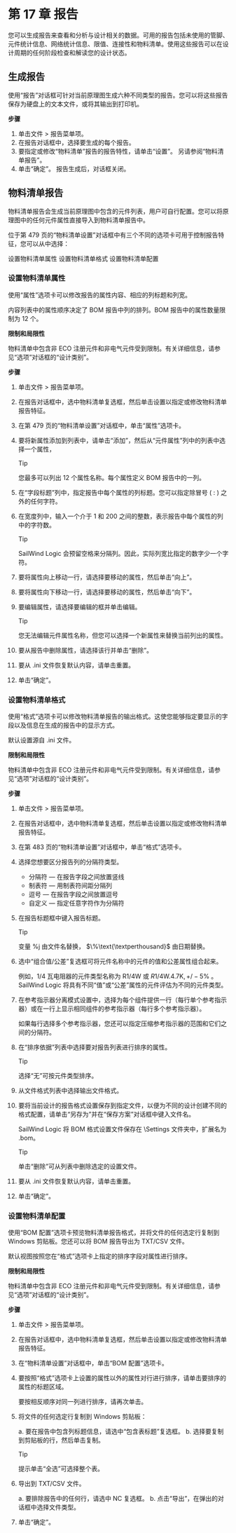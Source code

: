 # 第 17 章 报告

您可以生成报告来查看和分析与设计相关的数据。可用的报告包括未使用的管脚、元件统计信息、网络统计信息、限值、连接性和物料清单。使用这些报告可以在设计周期的任何阶段检查和解读您的设计状态。

## 生成报告

使用“报告”对话框可针对当前原理图生成六种不同类型的报告。您可以将这些报告保存为硬盘上的文本文件，或将其输出到打印机。

**步骤**

1. 单击文件 > 报告菜单项。
2. 在报告对话框中，选择要生成的每个报告。
3. 要指定或修改“物料清单”报告的报告特性，请单击“设置”。
   另请参阅“物料清单报告”。
4. 单击“确定”。
   报告生成后，对话框关闭。

## 物料清单报告

物料清单报告会生成当前原理图中包含的元件列表，用户可自行配置。您可以将原理图中的任何元件属性直接导入到物料清单报告中。

位于第 479 页的“物料清单设置”对话框中有三个不同的选项卡可用于控制报告特征，您可以从中选择：

设置物料清单属性 设置物料清单格式 设置物料清单配置

### 设置物料清单属性

使用“属性”选项卡可以修改报告的属性内容、相应的列标题和列宽。

内容列表中的属性顺序决定了 BOM 报告中列的排列。BOM 报告中的属性数量限制为 12 个。

**限制和局限性**

物料清单中包含非 ECO 注册元件和非电气元件受到限制。有关详细信息，请参见“选项”对话框的“设计类别”。

**步骤**

1. 单击文件 > 报告菜单项。
2. 在报告对话框中，选中物料清单复选框，然后单击设置以指定或修改物料清单报告特征。
3. 在第 479 页的“物料清单设置”对话框中，单击“属性”选项卡。
4. 要将新属性添加到列表中，请单击“添加”，然后从“元件属性”列中的列表中选择一个属性，

    > [!TIP]
    > 
    > 您最多可以列出 12 个属性名称。每个属性定义 BOM 报告中的一列。

5. 在“字段标题”列中，指定报告中每个属性的列标题。您可以指定除冒号 ( : ) 之外的任何字符。
6. 在宽度列中，输入一个介于 1 和 200 之间的整数，表示报告中每个属性的列中的字符数。

    > [!TIP]
    > 
    > SailWind Logic 会预留空格来分隔列。因此，实际列宽比指定的数字少一个字符。

7. 要将属性向上移动一行，请选择要移动的属性，然后单击“向上”。
8. 要将属性向下移动一行，请选择要移动的属性，然后单击“向下”。
9. 要编辑属性，请选择要编辑的框并单击编辑。

    > [!TIP]
    > 
    > 您无法编辑元件属性名称，但您可以选择一个新属性来替换当前列出的属性。

10. 要从报告中删除属性，请选择该行并单击“删除”。
11. 要从 .ini 文件恢复默认内容，请单击重置。
12. 单击“确定”。

### 设置物料清单格式

使用“格式”选项卡可以修改物料清单报告的输出格式。这使您能够指定要显示的字段以及信息在生成的报告中的显示方式。

默认设置源自 .ini 文件。

**限制和局限性**

物料清单中包含非 ECO 注册元件和非电气元件受到限制。有关详细信息，请参见“选项”对话框的“设计类别”。

**步骤**

1. 单击文件 > 报告菜单项。
2. 在报告对话框中，选中物料清单复选框，然后单击设置以指定或修改物料清单报告特征。
3. 在第 483 页的“物料清单设置”对话框中，单击“格式”选项卡。
4. 选择您想要区分报告列的分隔符类型。

   - 分隔符 — 在报告字段之间放置竖线 
   - 制表符 — 用制表符间距分隔列 
   - 逗号 — 在报告字段之间放置逗号 
   - 自定义 — 指定任意字符作为分隔符

5. 在报告标题框中键入报告标题。

    > [!TIP]
    > 
    > 变量 %j 由文件名替换， $\%\text{\textperthousand}$ 由日期替换。

6. 选中“组合值/公差”复选框可将元件名称中的元件的值和公差属性组合起来。

    例如，1/4 瓦电阻器的元件类型名称为 R1/4W 或 $R1/4\mathsf{W}.4.7\mathsf{K},+/-5\%$ 。SailWind Logic 将具有不同“值”或“公差”属性的元件评估为不同的元件类型。

7. 在参考指示器分离模式设置中，选择为每个组件提供一行（每行单个参考指示器）或在一行上显示相同组件的参考指示器（每行多个参考指示器）。

    如果每行选择多个参考指示器，您还可以指定压缩参考指示器的范围和它们之间的分隔符。

8. 在“排序依据”列表中选择要对报告列表进行排序的属性。

    > [!TIP]
    > 
    > 选择“无”可按元件类型排序。

9. 从文件格式列表中选择输出文件格式。
10. 要将当前设计的报告格式设置保存到指定文件，以便为不同的设计创建不同的格式配置，请单击“另存为”并在“保存方案”对话框中键入文件名。

    SailWind Logic 将 BOM 格式设置文件保存在 \\Settings 文件夹中，扩展名为 .bom。

    > [!TIP]
    > 
    > 单击“删除”可从列表中删除选定的设置文件。

11. 要从 .ini 文件恢复默认内容，请单击重置。
12. 单击“确定”。

### 设置物料清单配置

使用“BOM 配置”选项卡预览物料清单报告格式，并将文件的任何选定行复制到 Windows 剪贴板。您还可以将 BOM 报告导出为 TXT/CSV 文件。

默认视图按照您在“格式”选项卡上指定的排序字段对属性进行排序。

**限制和局限性**

物料清单中包含非 ECO 注册元件和非电气元件受到限制。有关详细信息，请参见“选项”对话框的“设计类别”。

**步骤**

1. 单击文件 > 报告菜单项。
2. 在报告对话框中，选中物料清单复选框，然后单击设置以指定或修改物料清单报告特征。
3. 在“物料清单设置”对话框中，单击“BOM 配置”选项卡。
4. 要按照“格式”选项卡上设置的属性以外的属性对行进行排序，请单击要排序的属性的标题区域。

    要按相反顺序对同一列进行排序，请再次单击。

5. 将文件的任何选定行复制到 Windows 剪贴板：

    a. 要在报告中包含列标题信息，请选中“包含表标题”复选框。
    b. 选择要复制到剪贴板的行，然后单击复制。

    > [!TIP]
    > 
    > 提示单击“全选”可选择整个表。

6. 导出到 TXT/CSV 文件。

    a. 要排除报告中的任何行，请选中 NC 复选框。
    b. 点击“导出”，在弹出的对话框中选择文件类型。

7. 单击“确定”。

